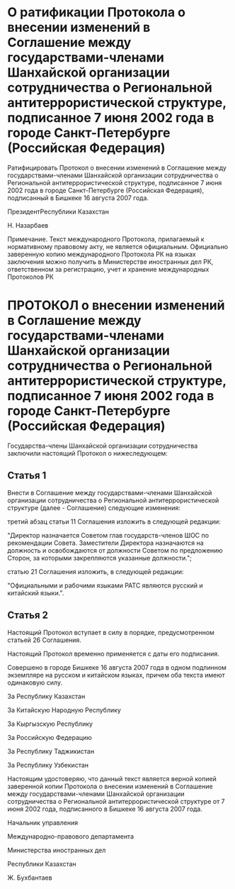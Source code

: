 # О ратификации Протокола о внесении изменений в Соглашение между государствами-членами Шанхайской организации сотрудничества о Региональной антитеррористической структуре, подписанное 7 июня 2002 года в городе Санкт-Петербурге (Российская Федерация)

Ратифицировать Протокол о внесении изменений в Соглашение между государствами-членами Шанхайской организации сотрудничества о Региональной антитеррористической структуре, подписанное 7 июня 2002 года в городе Санкт-Петербурге (Российская Федерация), подписанный в Бишкеке 16 августа 2007 года.

Пре­зи­дентРес­пуб­ли­ки Ка­зах­стан

Н. На­зар­ба­ев

Примечание. Текст международного Протокола, прилагаемый к нормативному правовому акту, не является официальным. Официально заверенную копию международного Протокола РК на языках заключения можно получить в Министерстве иностранных дел РК, ответственном за регистрацию, учет и хранение международных Протоколов РК

# ПРОТОКОЛ о внесении изменений в Соглашение между государствами-членами Шанхайской организации сотрудничества о Региональной антитеррористической структуре, подписанное 7 июня 2002 года в городе Санкт-Петербурге (Российская Федерация)

Государства-члены Шанхайской организации сотрудничества заключили настоящий Протокол о нижеследующем:

## Статья 1

Внести в Соглашение между государствами-членами Шанхайской организации сотрудничества о Региональной антитеррористической структуре (далее - Соглашение) следующие изменения:

третий абзац статьи 11 Соглашения изложить в следующей редакции:

"Директор назначается Советом глав государств-членов ШOC по рекомендации Совета. Заместители Директора назначаются на должность и освобождаются от должности Советом по предложению Сторон, за которыми закрепляются указанные должности.";

статью 21 Соглашения изложить, в следующей редакции:

"Официальными и рабочими языками РАТС являются русский и китайский языки.".

## Статья 2

Настоящий Протокол вступает в силу в порядке, предусмотренном статьей 26 Соглашения.

Настоящий Протокол временно применяется с даты его подписания.

Совершено в городе Бишкеке 16 августа 2007 года в одном подлинном экземпляре на русском и китайском языках, причем оба текста имеют одинаковую силу.

За Рес­пуб­ли­ку Ка­зах­стан

За Ки­тай­скую На­род­ную Рес­пуб­ли­ку

За Кыр­гыз­скую Рес­пуб­ли­ку

За Рос­сий­скую Фе­де­ра­цию

За Рес­пуб­ли­ку Та­джи­ки­стан

За Рес­пуб­ли­ку Уз­бе­ки­стан

Настоящим удостоверяю, что данный текст является верной копией заверенной копии Протокола о внесении изменений в Соглашение между государствами-членами Шанхайской организации сотрудничества о Региональной антитеррористической структуре от 7 июня 2002 года, подписанного в Бишкеке 16 августа 2007 года.

На­чаль­ник управ­ле­ния

Меж­ду­на­род­но-пра­во­во­го де­пар­та­мен­та

Ми­ни­стер­ства ино­стран­ных дел

Рес­пуб­ли­ки Ка­зах­стан

Ж. Бух­бан­та­ев

